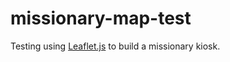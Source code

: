 missionary-map-test
===================

Testing using [Leaflet.js](http://leafletjs.com/) to build a missionary kiosk.